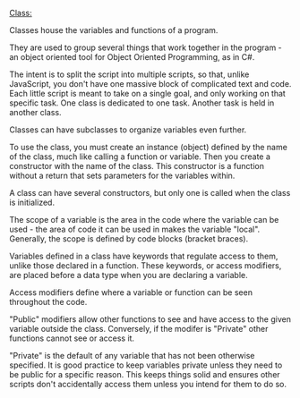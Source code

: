 <Class:>

Classes house the variables and functions of a program.

They are used to group several things that work together in the program - an object oriented tool for Object Oriented Programming, as in C#.

The intent is to split the script into multiple scripts, so that, unlike JavaScript, you don't have one massive block of complicated text and code. Each little script is meant to take on a single goal, and only working on that specific task. One class is dedicated to one task. Another task is held in another class.

Classes can have subclasses to organize variables even further.

To use the class, you must create an instance (object) defined by the name of the class, much like calling a function or variable. Then you create a constructor with the name of the class. This constructor is a function without a return that sets parameters for the variables within.

A class can have several constructors, but only one is called when the class is initialized.

<Scope and Access Modifiers:>

The scope of a variable is the area in the code where the variable can be used - the area of code it can be used in makes the variable "local". Generally, the scope is defined by code blocks (bracket braces).

Variables defined in a class have keywords that regulate access to them, unlike those declared in a function. These keywords, or access modifiers, are placed before a data type when you are declaring a variable.

Access modifiers define where a variable or function can be seen throughout the code.

"Public" modifiers allow other functions to see and have access to the given variable outside the class. Conversely, if the modifer is "Private" other functions cannot see or access it. 

"Private" is the default of any variable that has not been otherwise specified. It is good practice to keep variables private unless they need to be public for a specific reason. This keeps things solid and ensures other scripts don't accidentally access them unless you intend for them to do so.



